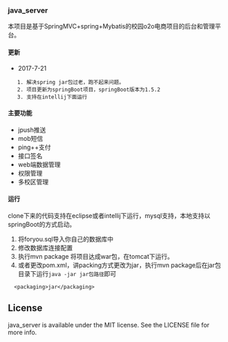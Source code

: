 ### java_server
本项目是基于SpringMVC+spring+Mybatis的校园o2o电商项目的后台和管理平台。

#### 更新
- 2017-7-21 
>  
       1. 解决spring jar包过老，跑不起来问题。
       2. 项目更新为springBoot项目，springBoot版本为1.5.2
       3. 支持在intellij下面运行


#### 主要功能
- jpush推送
- mob短信
- ping++支付
- 接口签名
- web端数据管理
- 权限管理
- 多校区管理

#### 运行
clone下来的代码支持在eclipse或者intellij下运行，mysql支持，本地支持以springBoot的方式启动。

1. 将foryou.sql导入你自己的数据库中
2. 修改数据库连接配置
3. 执行mvn package 将项目达成war包，在tomcat下运行。
4. 或者更改pom.xml，讲packing方式更改为jar，执行mvn package后在jar包目录下运行```java -jar jar包路径```即可
 ```
   <packaging>jar</packaging>
 ```
 
 ## License
 java_server is available under the MIT license. See the LICENSE file for more info.

